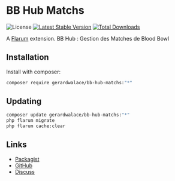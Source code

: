 # BB Hub Matchs

![License](https://img.shields.io/badge/license-GPL-1.0-or-later-blue.svg) [![Latest Stable Version](https://img.shields.io/packagist/v/gerardwalace/bb-hub-matchs.svg)](https://packagist.org/packages/gerardwalace/bb-hub-matchs) [![Total Downloads](https://img.shields.io/packagist/dt/gerardwalace/bb-hub-matchs.svg)](https://packagist.org/packages/gerardwalace/bb-hub-matchs)

A [Flarum](http://flarum.org) extension. BB Hub : Gestion des Matches de Blood Bowl

## Installation

Install with composer:

```sh
composer require gerardwalace/bb-hub-matchs:"*"
```

## Updating

```sh
composer update gerardwalace/bb-hub-matchs:"*"
php flarum migrate
php flarum cache:clear
```

## Links

- [Packagist](https://packagist.org/packages/gerardwalace/bb-hub-matchs)
- [GitHub](https://github.com/gerardwalace/bb-hub-matchs)
- [Discuss](https://discuss.flarum.org/d/PUT_DISCUSS_SLUG_HERE)

